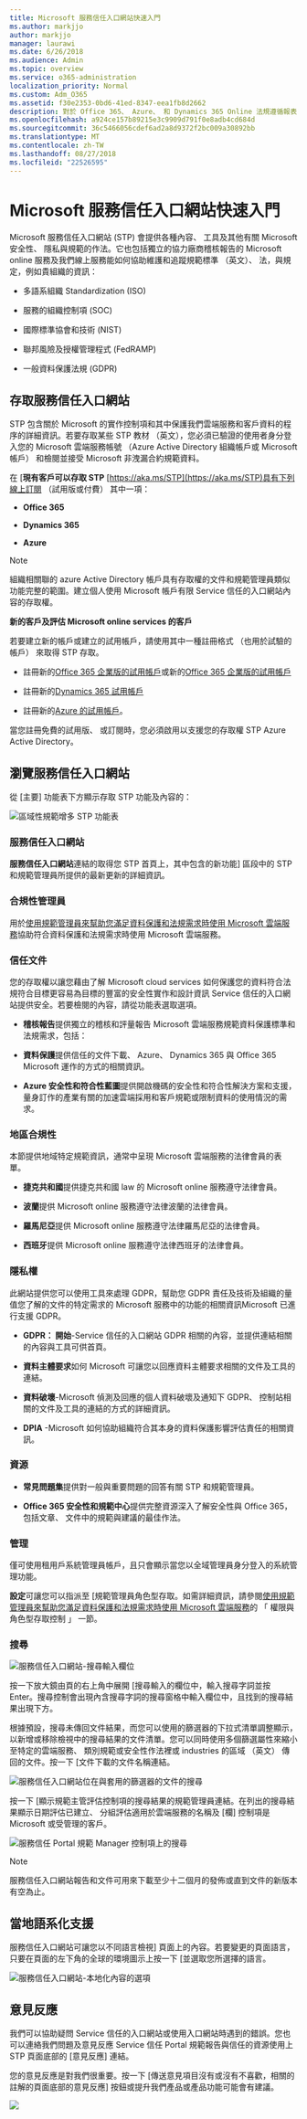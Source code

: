 ```yaml
---
title: Microsoft 服務信任入口網站快速入門
ms.author: markjjo
author: markjjo
manager: laurawi
ms.date: 6/26/2018
ms.audience: Admin
ms.topic: overview
ms.service: o365-administration
localization_priority: Normal
ms.custom: Adm_O365
ms.assetid: f30e2353-0bd6-41ed-8347-eea1fb8d2662
description: 對於 Office 365、 Azure、 和 Dynamics 365 Online 法規遵循報表，若要查看協力廠商稽核，找出 Microsoft 如何保留的客戶資料安全，以及如何您可以為符合 ISO、 HIPAA、 NIST、 FINRA、 GDPR 及 FedRAMP 時使用這些線上服務。
ms.openlocfilehash: a924ce157b89215e3c9909d791f0e8adb4cd684d
ms.sourcegitcommit: 36c5466056cdef6ad2a8d9372f2bc009a30892bb
ms.translationtype: MT
ms.contentlocale: zh-TW
ms.lasthandoff: 08/27/2018
ms.locfileid: "22526595"
---
```

# <a name="get-started-with-the-microsoft-service-trust-portal"></a>Microsoft 服務信任入口網站快速入門

Microsoft 服務信任入口網站 (STP) 會提供各種內容、 工具及其他有關 Microsoft 安全性、 隱私與規範的作法。它也包括獨立的協力廠商稽核報告的 Microsoft online 服務及我們線上服務能如何協助維護和追蹤規範標準 （英文）、 法，與規定，例如貴組織的資訊：
  
- 多語系組織 Standardization (ISO)
    
- 服務的組織控制項 (SOC)
    
- 國際標準協會和技術 (NIST)
    
- 聯邦風險及授權管理程式 (FedRAMP)
    
- 一般資料保護法規 (GDPR)
  
## <a name="accessing-the-service-trust-portal"></a>存取服務信任入口網站

STP 包含關於 Microsoft 的實作控制項和其中保護我們雲端服務和客戶資料的程序的詳細資訊。若要存取某些 STP 教材 （英文），您必須已驗證的使用者身分登入您的 Microsoft 雲端服務帳號 （Azure Active Directory 組織帳戶或 Microsoft 帳戶） 和檢閱並接受 Microsoft 非洩漏合約規範資料。
  
 在 [**現有客戶可以存取 STP** [https://aka.ms/STP](https://aka.ms/STP)具有下列線上訂閱 （試用版或付費） 其中一項： 
  
- **Office 365**
    
- **Dynamics 365**
    
- **Azure**
    
> [!NOTE]
> 組織相關聯的 azure Active Directory 帳戶具有存取權的文件和規範管理員類似功能完整的範圍。建立個人使用 Microsoft 帳戶有限 Service 信任的入口網站內容的存取權。 
  
 **新的客戶及評估 Microsoft online services 的客戶**
  
若要建立新的帳戶或建立的試用帳戶，請使用其中一種註冊格式 （也用於試驗的帳戶） 來取得 STP 存取。
  
- 註冊新的[Office 365 企業版的試用帳戶](https://go.microsoft.com/fwlink/p/?LinkID=507653)或新的[Office 365 企業版的試用帳戶](https://go.microsoft.com/fwlink/p/?LinkID=698279)
    
- 註冊新的[Dynamics 365 試用帳戶](https://go.microsoft.com/fwlink/?LinkId=252780)
    
- 註冊新的[Azure 的試用帳戶](https://go.microsoft.com/fwlink/?LinkId=722737)。 
    
當您註冊免費的試用版、 或訂閱時，您必須啟用以支援您的存取權 STP Azure Active Directory。
  
## <a name="navigating-the-service-trust-portal"></a>瀏覽服務信任入口網站

從 [主要] 功能表下方顯示存取 STP 功能及內容的：
  
![區域性規範增多 STP 功能表](media/e949294a-441e-4963-aff4-dbb2de83e45d.png)
  
### <a name="service-trust-portal"></a>服務信任入口網站

**服務信任入口網站**連結的取得您 STP 首頁上，其中包含的新功能] 區段中的 STP 和規範管理員所提供的最新更新的詳細資訊。 
  
### <a name="compliance-manager"></a>合規性管理員

用於[使用規範管理員來幫助您滿足資料保護和法規需求時使用 Microsoft 雲端服務](https://support.office.com/article/429e686f-d8a6-455e-a2b6-3791d763f000)協助符合資料保護和法規需求時使用 Microsoft 雲端服務。 
  
### <a name="trust-documents"></a>信任文件

您的存取權以讓您藉由了解 Microsoft cloud services 如何保護您的資料符合法規符合目標更容易為目標的豐富的安全性實作和設計資訊 Service 信任的入口網站提供安全。若要檢閱的內容，請從功能表選取選項。
  
 - **稽核報告**提供獨立的稽核和評量報告 Microsoft 雲端服務規範資料保護標準和法規需求，包括： 
  
 - **資料保護**提供信任的文件下載、 Azure、 Dynamics 365 與 Office 365 Microsoft 運作的方式的相關資訊。 
  
 - **Azure 安全性和符合性藍圖**提供開啟機碼的安全性和符合性解決方案和支援，量身訂作的產業有關的加速雲端採用和客戶規範或限制資料的使用情況的需求。 
  
### <a name="regional-compliance"></a>地區合規性

本節提供地域特定規範資訊，通常中呈現 Microsoft 雲端服務的法律會員的表單。
  
 - **捷克共和國**提供捷克共和國 law 的 Microsoft online 服務遵守法律會員。 
  
 - **波蘭**提供 Microsoft online 服務遵守法律波蘭的法律會員。 
  
 - **羅馬尼亞**提供 Microsoft online 服務遵守法律羅馬尼亞的法律會員。 
  
 - **西班牙**提供 Microsoft online 服務遵守法律西班牙的法律會員。 
  
### <a name="privacy"></a>隱私權

此網站提供您可以使用工具來處理 GDPR，幫助您 GDPR 責任及技術及組織的量值您了解的文件的特定需求的 Microsoft 服務中的功能的相關資訊Microsoft 已進行支援 GDPR。
  
 - **GDPR： 開始**-Service 信任的入口網站 GDPR 相關的內容，並提供連結相關的內容與工具可供首頁。 
  
 - **資料主體要求**如何 Microsoft 可讓您以回應資料主體要求相關的文件及工具的連結。 
  
 - **資料破壞**-Microsoft 偵測及回應的個人資料破壞及通知下 GDPR、 控制站相關的文件及工具的連結的方式的詳細資訊。 
  
 - **DPIA** -Microsoft 如何協助組織符合其本身的資料保護影響評估責任的相關資訊。 
  
### <a name="resources"></a>資源

 - **常見問題集**提供對一般與重要問題的回答有關 STP 和規範管理員。 
  
 - **Office 365 安全性和規範中心**提供完整資源深入了解安全性與 Office 365，包括文章、 文件中的規範與建議的最佳作法。 
  
### <a name="admin"></a>管理

僅可使用租用戶系統管理員帳戶，且只會顯示當您以全域管理員身分登入的系統管理功能。
  
 **設定**可讓您可以指派至 [規範管理員角色型存取。如需詳細資訊，請參閱[使用規範管理員來幫助您滿足資料保護和法規需求時使用 Microsoft 雲端服務](meet-data-protection-and-regulatory-reqs-using-microsoft-cloud.md#permissions-and-role-based-access-control)的 「 權限與角色型存取控制 」 一節。
  
### <a name="search"></a>搜尋

![服務信任入口網站-搜尋輸入欄位](media/7c5cd817-3d62-420b-adb4-76e33fef941f.png)
  
按一下放大鏡由頁的右上角中展開 [搜尋輸入的欄位中，輸入搜尋字詞並按 Enter。搜尋控制會出現內含搜尋字詞的搜尋窗格中輸入欄位中，且找到的搜尋結果出現下方。
  
根據預設，搜尋未傳回文件結果，而您可以使用的篩選器的下拉式清單調整顯示，以新增或移除檢視中的搜尋結果的文件清單。您可以同時使用多個篩選屬性來縮小至特定的雲端服務、 類別規範或安全性作法裡或 industries 的區域 （英文） 傳回的文件。按一下 [文件下載的文件名稱連結。
  
![服務信任入口網站位在與套用的篩選器的文件的搜尋](media/86b754e1-c63c-4514-89ac-d014bf334140.png)
  
按一下 [顯示規範主管評估控制項的搜尋結果的規範管理員連結。在列出的搜尋結果顯示日期評估已建立、 分組評估適用於雲端服務的名稱及 [欄] 控制項是 Microsoft 或受管理的客戶。
  
![服務信任 Portal 規範 Manager 控制項上的搜尋](media/bafb811a-68ce-40b5-ad16-058498fe5439.png)
  
> [!NOTE]
> 服務信任入口網站報告和文件可用來下載至少十二個月的發佈或直到文件的新版本有空為止。 
  
## <a name="localization-support"></a>當地語系化支援

服務信任入口網站可讓您以不同語言檢視] 頁面上的內容。若要變更的頁面語言，只要在頁面的左下角的全球的環境圖示上按一下 [並選取您所選擇的語言。 
  
![服務信任入口網站-本地化內容的選項](media/b50c677e-a886-4267-9eca-915d880ead7a.png)
  
## <a name="feedback"></a>意見反應

我們可以協助疑問 Service 信任的入口網站或使用入口網站時遇到的錯誤。您也可以連絡我們問題及意見反應 Service 信任 Portal 規範報告與信任的資源使用上 STP 頁面底部的 [意見反應] 連結。
  
您的意見反應是對我們很重要。按一下 [傳送意見項目沒有或沒有不喜歡，相關的註解的頁面底部的意見反應] 按鈕或提升我們產品或產品功能可能會有建議。
  
![](media/5a949f4c-cd2d-4258-aa33-394f3f9feb7b.jpg)
